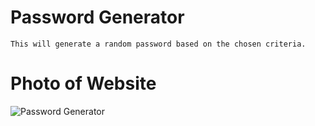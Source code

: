 # Password Generator
    This will generate a random password based on the chosen criteria.
# Photo of Website
![Password Generator](https://user-images.githubusercontent.com/117334322/218638652-3fc1461d-14b7-410e-9570-10a6bc2a157b.png)

